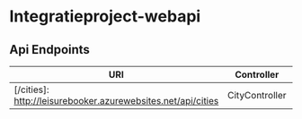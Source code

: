 # Integratieproject-webapi

## Api Endpoints

| URI | Controller | VERB | Role | Test |
| --- | --- | --- | --- | --- |
| [/cities]: http://leisurebooker.azurewebsites.net/api/cities | CityController | GET |  | :white_check_mark: |